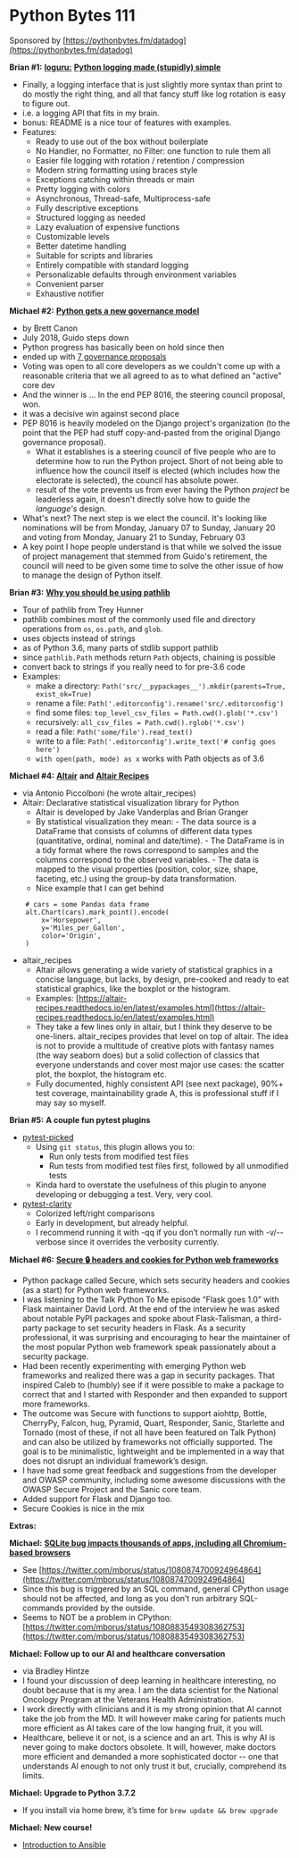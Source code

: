# Python Bytes 111
Sponsored by [https://pythonbytes.fm/datadog](https://pythonbytes.fm/datadog)

**Brian #1:** [**loguru:**](https://github.com/Delgan/loguru) [**Python logging made (stupidly) simple**](https://github.com/Delgan/loguru)

- Finally, a logging interface that is just slightly more syntax than print to do mostly the right thing, and all that fancy stuff like log rotation is easy to figure out.
- i.e. a logging API that fits in my brain.
- bonus: README is a nice tour of features with examples.
- Features:
	- Ready to use out of the box without boilerplate
	- No Handler, no Formatter, no Filter: one function to rule them all
	- Easier file logging with rotation / retention / compression
	- Modern string formatting using braces style
	- Exceptions catching within threads or main
	- Pretty logging with colors
	- Asynchronous, Thread-safe, Multiprocess-safe
	- Fully descriptive exceptions
	- Structured logging as needed
	- Lazy evaluation of expensive functions
	- Customizable levels
	- Better datetime handling
	- Suitable for scripts and libraries
	- Entirely compatible with standard logging
	- Personalizable defaults through environment variables
	- Convenient parser
	- Exhaustive notifier

**Michael #2:** [**Python gets a new governance model**](https://mail.python.org/pipermail/python-committers/2018-December/006479.html)

- by Brett Canon
- July 2018, Guido steps down
- Python progress has basically been on hold since then
- ended up with [7 governance proposals](https://www.python.org/dev/peps/pep-8000/)
- Voting was open to all core developers as we couldn't come up with a reasonable criteria that we all agreed to as to what defined an "active" core dev
- And the winner is ... In the end PEP 8016, the steering council proposal, won.
- it was a decisive win against second place
- PEP 8016 is heavily modeled on the Django project's organization (to the point that the PEP had stuff copy-and-pasted from the original Django governance proposal).
	- What it establishes is a steering council of five people who are to determine how to run the Python project. Short of not being able to influence how the council itself is elected (which includes how the electorate is selected), the council has absolute power.
	- result of the vote prevents us from ever having the Python *project* be leaderless again, it doesn't directly solve how to guide the *language's* design.
- What's next? The next step is we elect the council. It's looking like nominations will be from Monday, January 07 to Sunday, January 20 and voting from Monday, January 21 to Sunday, February 03
- A key point I hope people understand is that while we solved the issue of project management that stemmed from Guido's retirement, the council will need to be given some time to solve the other issue of how to manage the design of Python itself.

**Brian #3:** [**Why you should be using pathlib**](https://treyhunner.com/2018/12/why-you-should-be-using-pathlib/)

- Tour of pathlib from Trey Hunner
- pathlib combines most of the commonly used file and directory operations from `os`, `os.path`, and `glob`.
- uses objects instead of strings
- as of Python 3.6, many parts of stdlib support pathlib
- since `pathlib.Path` methods return `Path` objects, chaining is possible
- convert back to strings if you really need to for pre-3.6 code
- Examples:
	- make a directory: `Path('src/__pypackages__').mkdir(parents=True, exist_ok=True)`
	- rename a file: `Path('.editorconfig').rename('src/.editorconfig')`
	- find some files: `top_level_csv_files = Path.cwd().glob('*.csv')`
	- recursively: `all_csv_files = Path.cwd().rglob('*.csv')`
	- read a file: `Path('some/file').read_text()`
	- write to a file: `Path('.editorconfig').write_text('# config goes here')`
	- `with open(path, mode) as x` works with Path objects as of 3.6
  
**Michael #4:** [**Altair**](https://github.com/altair-viz/altair) **and** [**Altair Recipes**](https://github.com/piccolbo/altair_recipes)

- via Antonio Piccolboni (he wrote altair_recipes)
- Altair: Declarative statistical visualization library for Python
  - Altair is developed by Jake Vanderplas and Brian Granger
  - By statistical visualization they mean:
		- The data source is a DataFrame that consists of columns of different data types (quantitative, ordinal, nominal and date/time).
		- The DataFrame is in a tidy format where the rows correspond to samples and the columns correspond to the observed variables.
		- The data is mapped to the visual properties (position, color, size, shape, faceting, etc.) using the group-by data transformation.
  - Nice example that I can get behind

```
    # cars = some Pandas data frame
    alt.Chart(cars).mark_point().encode(
        x='Horsepower',
        y='Miles_per_Gallon',
        color='Origin',
    )
```

- altair_recipes
	- Altair allows generating a wide variety of statistical graphics in a concise language, but lacks, by design, pre-cooked and ready to eat statistical graphics, like the boxplot or the histogram. 
	- Examples: [https://altair-recipes.readthedocs.io/en/latest/examples.html](https://altair-recipes.readthedocs.io/en/latest/examples.html) 
	- They take a few lines only in altair, but I think they deserve to be one-liners. altair_recipes provides that level on top of altair. The idea is not to provide a multitude of creative plots with fantasy names (the way seaborn does) but a solid collection of classics that everyone understands and cover most major use cases: the scatter plot, the boxplot, the histogram etc.  
	- Fully documented, highly consistent API (see next package), 90%+ test coverage, maintainability grade A, this is professional stuff if I may say so myself.

**Brian #5:** **A couple fun pytest plugins**

- [pytest-picked](https://github.com/anapaulagomes/pytest-picked)
	- Using `git status`, this plugin allows you to:
		- Run only tests from modified test files
		- Run tests from modified test files first, followed by all unmodified tests
	- Kinda hard to overstate the usefulness of this plugin to anyone developing or debugging a test. Very, very cool.
- [pytest-clarity](https://github.com/darrenburns/pytest-clarity)
	- Colorized left/right comparisons
	- Early in development, but already helpful.
	- I recommend running it with -qq if you don’t normally run with -v/--verbose since it overrides the verbosity currently.

**Michael #6:** [**Secure 🔒 headers and cookies for Python web frameworks**](https://github.com/cakinney/secure.py)

- Python package called Secure, which sets security headers and cookies (as a start) for Python web frameworks.
- I was listening to the Talk Python To Me episode “Flask goes 1.0” with Flask maintainer David Lord. At the end of the interview he was asked about notable PyPI packages and spoke about Flask-Talisman, a third-party package to set security headers in Flask. As a security professional, it was surprising and encouraging to hear the maintainer of the most popular Python web framework speak passionately about a security package. 
- Had been recently experimenting with emerging Python web frameworks and realized there was a gap in security packages. That inspired Caleb to (humbly) see if it were possible to make a package to correct that and I started with Responder and then expanded to support more frameworks. 
- The outcome was Secure with functions to support aiohttp, Bottle, CherryPy, Falcon, hug, Pyramid, Quart, Responder, Sanic, Starlette and Tornado (most of these, if not all have been featured on Talk Python) and can also be utilized by frameworks not officially supported. The goal is to be minimalistic, lightweight and be implemented in a way that does not disrupt an individual framework’s design. 
- I have had some great feedback and suggestions from the developer and OWASP community, including some awesome discussions with the OWASP Secure Project and the Sanic core team. 
- Added support for Flask and Django too.
- Secure Cookies is nice in the mix

**Extras:**

**Michael:** [**SQLite bug impacts thousands of apps, including all Chromium-based browsers**](https://www.zdnet.com/article/sqlite-bug-impacts-thousands-of-apps-including-all-chromium-based-browsers/)

- See [https://twitter.com/mborus/status/1080874700924964864](https://twitter.com/mborus/status/1080874700924964864)
- Since this bug is triggered by an SQL command, general CPython usage should not be affected, and long as you don’t run arbitrary SQL-commands provided by the outside.
- Seems to NOT be a problem in CPython: [https://twitter.com/mborus/status/1080883549308362753](https://twitter.com/mborus/status/1080883549308362753)

**Michael: Follow up to our AI and healthcare conversation**

- via Bradley Hintze
- I found your discussion of deep learning in healthcare interesting, no doubt because that is my area. I am the data scientist for the National Oncology Program at the Veterans Health Administration. 
- I work directly with clinicians and it is my strong opinion that AI cannot take the job from the MD. It will however make caring for patients much more efficient as AI takes care of the low hanging fruit, it you will.
- Healthcare, believe it or not, is a science and an art. This is why AI is never going to make doctors obsolete. It will, however, make doctors more efficient and demanded a more sophisticated doctor -- one that understands AI enough to not only trust it but, crucially, comprehend its limits.

**Michael: Upgrade to Python 3.7.2**

- If you install via home brew, it’s time for `brew update && brew upgrade`

**Michael: New course!** 

- [Introduction to Ansible](https://training.talkpython.fm/courses/explore_ansible/introduction-to-ansible-with-python)

